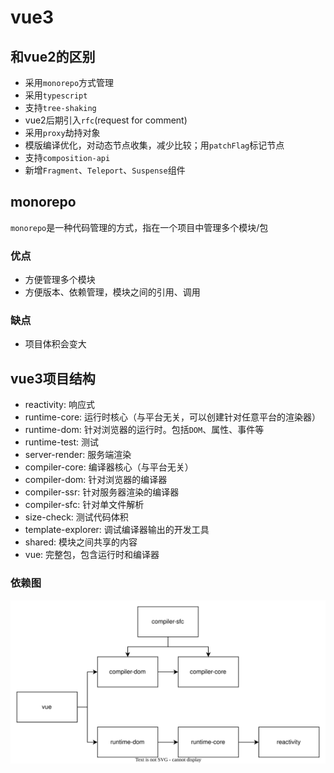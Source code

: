 # vue3
## 和vue2的区别
- 采用`monorepo`方式管理
- 采用`typescript`
- 支持`tree-shaking`
- vue2后期引入`rfc`(request for comment)
- 采用`proxy`劫持对象
- 模版编译优化，对动态节点收集，减少比较；用`patchFlag`标记节点
- 支持`composition-api`
- 新增`Fragment`、`Teleport`、`Suspense`组件

## monorepo
`monorepo`是一种代码管理的方式，指在一个项目中管理多个模块/包
### 优点
- 方便管理多个模块
- 方便版本、依赖管理，模块之间的引用、调用
### 缺点
- 项目体积会变大

## vue3项目结构
- reactivity: 响应式
- runtime-core: 运行时核心（与平台无关，可以创建针对任意平台的渲染器）
- runtime-dom: 针对浏览器的运行时。包括`DOM`、属性、事件等
- runtime-test: 测试
- server-render: 服务端渲染
- compiler-core: 编译器核心（与平台无关）
- compiler-dom: 针对浏览器的编译器
- compiler-ssr: 针对服务器渲染的编译器
- compiler-sfc: 针对单文件解析
- size-check: 测试代码体积
- template-explorer: 调试编译器输出的开发工具
- shared: 模块之间共享的内容
- vue: 完整包，包含运行时和编译器
### 依赖图
![依赖图](../../assets/400_100_vue3依赖.svg)
